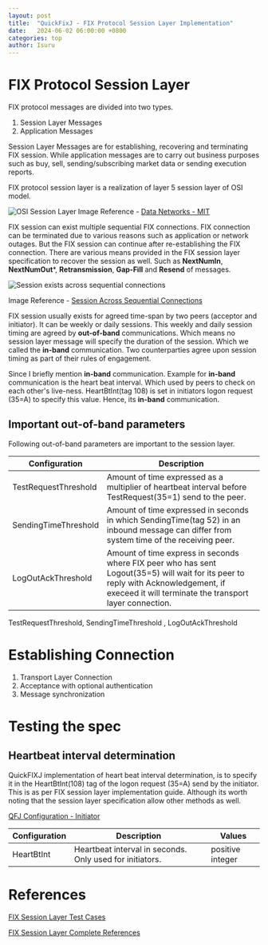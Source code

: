 ```yaml
---
layout: post
title:  "QuickFixJ - FIX Protocol Session Layer Implementation"
date:   2024-06-02 06:00:00 +0800
categories: top
author: Isuru
---
```


# FIX Protocol Session Layer 

FIX protocol messages are divided into two types. 

1. Session Layer Messages
2. Application Messages 

Session Layer Messages are for establishing, recovering and terminating FIX session. 
While application messages are to carry out business purposes such as buy, sell, sending/subscribing market data or sending execution reports. 

FIX protocol session layer is a realization of layer 5 session layer of OSI model.

![OSI Session Layer](/assets/img/fix_session_layer/osi_session_layer.jpg)
Image Reference - [Data Networks - MIT](https://web.mit.edu/modiano/www/6.263/Lecture1.pdf)

FIX session can exist multiple sequential FIX connections. FIX connection can be terminated due to various reasons such as application or network outages.
But the FIX session can continue after re-establishing the FIX connection. 
There are various means provided in the FIX session layer specification to recover the session as well.
Such as **NextNumIn**, **NextNumOut***, **Retransmission**, **Gap-Fill** and **Resend** of messages. 

![Session exists across sequential connections](/assets/img/fix_session_layer/session_lives_across_connections.png)

Image Reference - [Session Across Sequential Connections](https://www.fixtrading.org/standards/fix-session-layer-online/)

FIX session usually exists for agreed time-span by two peers (acceptor and initiator). It can be weekly or daily sessions. 
This weekly and daily session timing are agreed by **out-of-band** communications. Which means no session layer message will specify the duration of the session.
Which we called the **in-band** communication. Two counterparties agree upon session timing as part of their rules of engagement. 

Since I briefly mention **in-band** communication. Example for **in-band** communication is the heart beat interval. 
Which used by peers to check on each other's live-ness.
HeartBtInt(tag 108) is set in initiators logon request (35=A) to specify this value. Hence, its **in-band** communication. 


## Important out-of-band parameters 

Following out-of-band parameters are important to the session layer. 

Configuration               | Description                                              
---                         |---
TestRequestThreshold        | Amount of time expressed as a multiplier of heartbeat interval before TestRequest(35=1) send to the peer.		
SendingTimeThreshold        | Amount of time expressed in seconds in which SendingTime(tag 52) in an inbound message can differ from system time of the receiving peer. 
LogOutAckThreshold          | Amount of time express in seconds where FIX peer who has sent Logout(35=5) will wait for its peer to reply with Acknowledgement, if execeed it will terminate the transport layer connection. 

TestRequestThreshold, SendingTimeThreshold , LogOutAckThreshold

# Establishing Connection 

1. Transport Layer Connection
2. Acceptance with optional authentication
3. Message synchronization 

# Testing the spec

## Heartbeat interval determination

QuickFIXJ implementation of heart beat interval determination, is to specify it in the HeartBtInt(108) tag of the logon request (35=A) send by the initiator.
This is as per FIX session layer implementation guide. Although its worth noting that the session layer specification allow other methods as well. 

[QFJ Configuration - Initiator](https://www.quickfixj.org/usermanual/2.3.0/usage/configuration.html#Initiator)

Configuration   | Description                                              | Values
---             |----------------------------------------------------------| ---
HeartBtInt      | Heartbeat interval in seconds. Only used for initiators.	|  positive integer	



# References

[FIX Session Layer Test Cases](https://www.fixtrading.org/standards/fix-session-layer/)

[FIX Session Layer Complete References](https://www.fixtrading.org/standards/fix-session-layer-online/)